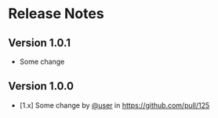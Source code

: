 # Release Notes

## Version 1.0.1

* Some change

## Version 1.0.0

* [1.x] Some change by [@user](https://github.com) in https://github.com/pull/125